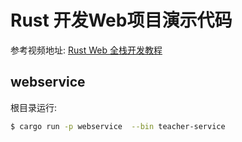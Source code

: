 # Rust 开发Web项目演示代码

参考视频地址: [Rust Web 全栈开发教程](https://www.bilibili.com/video/BV1RP4y1G7KF?p=17)

## webservice

根目录运行:
```bash
$ cargo run -p webservice  --bin teacher-service
```